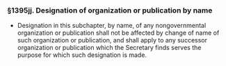 ### §1395jj. Designation of organization or publication by name
* Designation in this subchapter, by name, of any nongovernmental organization or publication shall not be affected by change of name of such organization or publication, and shall apply to any successor organization or publication which the Secretary finds serves the purpose for which such designation is made.